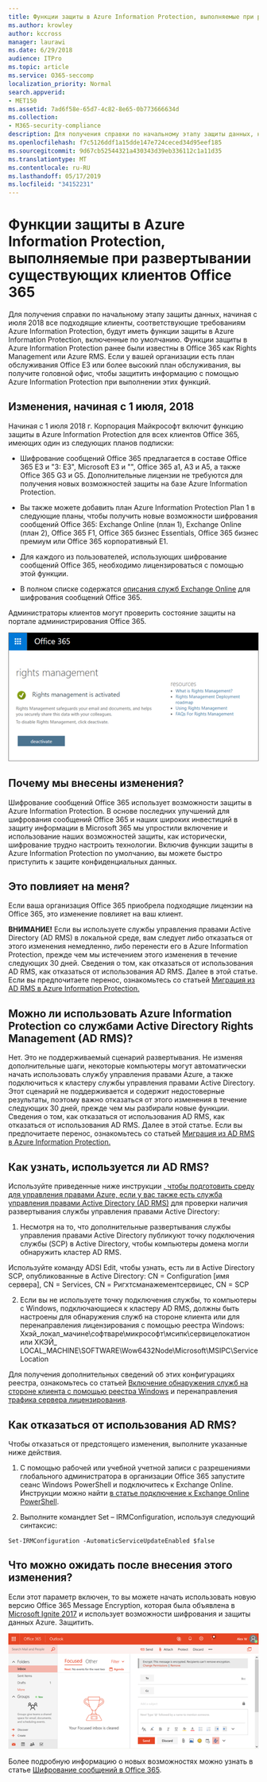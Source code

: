 ```yaml
---
title: Функции защиты в Azure Information Protection, выполняемые при развертывании существующих клиентов Office 365
ms.author: krowley
author: kccross
manager: laurawi
ms.date: 6/29/2018
audience: ITPro
ms.topic: article
ms.service: O365-seccomp
localization_priority: Normal
search.appverid:
- MET150
ms.assetid: 7ad6f58e-65d7-4c82-8e65-0b773666634d
ms.collection:
- M365-security-compliance
description: Для получения справки по начальному этапу защиты данных, начиная с июля 2018 все подходящие клиенты, соответствующие требованиям Azure Information Protection, будут иметь функции защиты в Azure Information Protection, включенные по умолчанию. Функции защиты в Azure Information Protection ранее были известны в Office 365 как Rights Management или Azure RMS. Если у вашей организации есть план обслуживания Office E3 или более высокий план обслуживания, вы получите головной офис, чтобы защитить информацию с помощью Azure Information Protection при выполнении этих функций.
ms.openlocfilehash: f7c5126ddf1a15dde147e724ceced34d95eef185
ms.sourcegitcommit: 9d67cb52544321a430343d39eb336112c1a11d35
ms.translationtype: MT
ms.contentlocale: ru-RU
ms.lasthandoff: 05/17/2019
ms.locfileid: "34152231"
---
```

# <a name="protection-features-in-azure-information-protection-rolling-out-to-existing-office-365-tenants"></a>Функции защиты в Azure Information Protection, выполняемые при развертывании существующих клиентов Office 365

Для получения справки по начальному этапу защиты данных, начиная с июля 2018 все подходящие клиенты, соответствующие требованиям Azure Information Protection, будут иметь функции защиты в Azure Information Protection, включенные по умолчанию. Функции защиты в Azure Information Protection ранее были известны в Office 365 как Rights Management или Azure RMS. Если у вашей организации есть план обслуживания Office E3 или более высокий план обслуживания, вы получите головной офис, чтобы защитить информацию с помощью Azure Information Protection при выполнении этих функций.
  
## <a name="changes-beginning-july-1-2018"></a>Изменения, начиная с 1 июля, 2018

Начиная с 1 июля 2018 г. Корпорация Майкрософт включит функцию защиты в Azure Information Protection для всех клиентов Office 365, имеющих один из следующих планов подписки:
  
- Шифрование сообщений Office 365 предлагается в составе Office 365 E3 и "3: E3", Microsoft E3 и "\", Office 365 a1, A3 и A5, а также Office 365 G3 и G5. Дополнительные лицензии не требуются для получения новых возможностей защиты на базе Azure Information Protection. 
    
- Вы также можете добавить план Azure Information Protection Plan 1 в следующие планы, чтобы получить новые возможности шифрования сообщений Office 365: Exchange Online (план 1), Exchange Online (план 2), Office 365 F1, Office 365 бизнес Essentials, Office 365 бизнес премиум или Office 365 корпоративный E1.
    
- Для каждого из пользователей, использующих шифрование сообщений Office 365, необходимо лицензироваться с помощью этой функции.
    
- В полном списке содержатся [описания служб Exchange Online](https://technet.microsoft.com/library/exchange-online-service-description.aspx) для шифрования сообщений Office 365. 
    
Администраторы клиентов могут проверить состояние защиты на портале администрирования Office 365. 
  
![Снимок экрана, на котором показано, что Управление правами в Office 365 активировано.](media/303453c8-e4a5-4875-b49f-e80c3eb7b91e.png)
  
## <a name="why-are-we-making-this-change"></a>Почему мы внесены изменения?

Шифрование сообщений Office 365 использует возможности защиты в Azure Information Protection. В основе последних улучшений для шифрования сообщений Office 365 и наших широких инвестиций в защиту информации в Microsoft 365 мы упростили включение и использование наших возможностей защиты, как исторически, шифрование трудно настроить технологии. Включив функции защиты в Azure Information Protection по умолчанию, вы можете быстро приступить к защите конфиденциальных данных.
  
## <a name="does-this-impact-me"></a>Это повлияет на меня?

Если ваша организация Office 365 приобрела подходящие лицензии на Office 365, это изменение повлияет на ваш клиент.
  
 **ВНИМАНИЕ!** Если вы используете службы управления правами Active Directory (AD RMS) в локальной среде, вам следует либо отказаться от этого изменения немедленно, либо перенести его в Azure Information Protection, прежде чем мы истечением этого изменения в течение следующих 30 дней. Сведения о том, как отказаться от использования AD RMS, как отказаться от использования AD RMS. Далее в этой статье. Если вы предпочитаете перенос, ознакомьтесь со статьей [Миграция из AD RMS в Azure Information Protection.](https://docs.microsoft.com/azure/information-protection/plan-design/migrate-from-ad-rms-to-azure-rms)
  
## <a name="can-i-use-azure-information-protection-with-active-directory-rights-management-services-ad-rms"></a>Можно ли использовать Azure Information Protection со службами Active Directory Rights Management (AD RMS)?

Нет. Это не поддерживаемый сценарий развертывания. Не изменяя дополнительные шаги, некоторые компьютеры могут автоматически начать использовать службу управления правами Azure, а также подключиться к кластеру службы управления правами Active Directory. Этот сценарий не поддерживается и содержит недостоверные результаты, поэтому важно отказаться от этого изменения в течение следующих 30 дней, прежде чем мы разбирали новые функции. Сведения о том, как отказаться от использования AD RMS, как отказаться от использования AD RMS. Далее в этой статье. Если вы предпочитаете перенос, ознакомьтесь со статьей [Миграция из AD RMS в Azure Information Protection.](https://docs.microsoft.com/azure/information-protection/plan-design/migrate-from-ad-rms-to-azure-rms)
  
## <a name="how-do-i-know-if-im-using-ad-rms"></a>Как узнать, используется ли AD RMS?

Используйте приведенные ниже инструкции [, чтобы подготовить среду для управления правами Azure, если у вас также есть служба управления правами Active Directory (AD RMS)](https://docs.microsoft.com/azure/information-protection/deploy-use/prepare-environment-adrms) для проверки наличия развертывания службы управления правами Active Directory: 
  
1. Несмотря на то, что дополнительные развертывания службы управления правами Active Directory публикуют точку подключения службы (SCP) в Active Directory, чтобы компьютеры домена могли обнаружить кластер AD RMS. 
  
Используйте команду ADSI Edit, чтобы узнать, есть ли в Active Directory SCP, опубликованные в Active Directory: CN = Configuration [имя сервера], CN = Services, CN = Ригхтсманажементсервицес, CN = SCP
    
2. Если вы не используете точку подключения службы, то компьютеры с Windows, подключающиеся к кластеру AD RMS, должны быть настроены для обнаружения служб на стороне клиента или для перенаправления лицензирования с помощью реестра Windows: Хкэй_локал_мачине\софтваре\микрософт\мсипк\сервицелокатион или ХКЭЙ_ LOCAL_MACHINE\SOFTWARE\Wow6432Node\Microsoft\MSIPC\ServiceLocation 
  
Для получения дополнительных сведений об этих конфигурациях реестра, ознакомьтесь со статьей [Включение обнаружения служб на стороне клиента с помощью реестра Windows](https://docs.microsoft.com/azure/information-protection/rms-client/client-deployment-notes#enabling-client-side-service-discovery-by-using-the-windows-registry) и перенаправления [трафика сервера лицензирования](https://docs.microsoft.com/azure/information-protection/rms-client/client-deployment-notes#redirecting-licensing-server-traffic).
    
## <a name="i-use-ad-rms-how-do-i-opt-out"></a>Как отказаться от использования AD RMS?

Чтобы отказаться от предстоящего изменения, выполните указанные ниже действия.
  
1. С помощью рабочей или учебной учетной записи с разрешениями глобального администратора в организации Office 365 запустите сеанс Windows PowerShell и подключитесь к Exchange Online. Инструкции можно найти [в статье подключение к Exchange Online PowerShell](https://docs.microsoft.com/powershell/exchange/exchange-online/connect-to-exchange-online-powershell/connect-to-exchange-online-powershell?view=exchange-ps).
    
2. Выполните командлет Set – IRMConfiguration, используя следующий синтаксис:
    
  ```
  Set-IRMConfiguration -AutomaticServiceUpdateEnabled $false 
  ```

## <a name="what-can-i-expect-after-this-change-has-been-made"></a>Что можно ожидать после внесения этого изменения?

Если этот параметр включен, то вы можете начать использовать новую версию Office 365 Message Encryption, которая была объявлена в [Microsoft Ignite 2017](https://techcommunity.microsoft.com/t5/Security-Privacy-and-Compliance/Email-Encryption-and-Rights-Protection/ba-p/110801) и использует возможности шифрования и защиты данных Azure. Защитить. 
  
![Снимок экрана, на котором показано защищенное сообщение OME в Outlook в Интернете.](media/599ca9e7-c05a-429e-ae8d-359f1291a3d8.png)
  
Более подробную информацию о новых возможностях можно узнать в статье [Шифрование сообщений в Office 365](ome.md).
  

